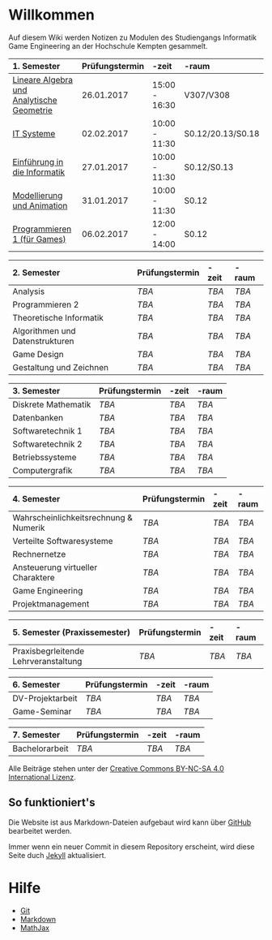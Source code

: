 <script src="https://cdn.mathjax.org/mathjax/latest/MathJax.js?config=TeX-AMS-MML_HTMLorMML" type="text/javascript"></script>

# Willkommen

Auf diesem Wiki werden Notizen zu Modulen des Studiengangs Informatik Game Engineering an der Hochschule Kempten gesammelt.

|1. Semester                              |Prüfungstermin|-zeit|-raum|
|:----------------------------------------|:-------------|:----|:----|
|[Lineare Algebra und Analytische Geometrie](/1/lineare-algebra-und-analytische-geometrie)|26.01.2017|15:00 - 16:30|V307/V308|
|[IT Systeme](/1/it-systeme)|02.02.2017|10:00 - 11:30|S0.12/20.13/S0.18|
|[Einführung in die Informatik](/1/einfuehrung-in-die-informatik)|27.01.2017|10:00 - 11:30|S0.12/S0.13|
|[Modellierung und Animation](/1/modellierung-und-animation)|31.01.2017|10:00 - 11:30|S0.12|
|[Programmieren 1 (für Games)](/1/programmieren-1-fuer-games)|06.02.2017|12:00 - 14:00|S0.12|

|2. Semester                              |Prüfungstermin|-zeit|-raum|
|:----------------------------------------|:-------------|:----|:----|
|Analysis|_TBA_|_TBA_|_TBA_|
|Programmieren 2|_TBA_|_TBA_|_TBA_|
|Theoretische Informatik|_TBA_|_TBA_|_TBA_|
|Algorithmen und Datenstrukturen|_TBA_|_TBA_|_TBA_|
|Game Design|_TBA_|_TBA_|_TBA_|
|Gestaltung und Zeichnen|_TBA_|_TBA_|_TBA_|

|3. Semester                              |Prüfungstermin|-zeit|-raum|
|:----------------------------------------|:-------------|:----|:----|
|Diskrete Mathematik|_TBA_|_TBA_|_TBA_|
|Datenbanken|_TBA_|_TBA_|_TBA_|
|Softwaretechnik 1|_TBA_|_TBA_|_TBA_|
|Softwaretechnik 2|_TBA_|_TBA_|_TBA_|
|Betriebssysteme|_TBA_|_TBA_|_TBA_|
|Computergrafik|_TBA_|_TBA_|_TBA_|

|4. Semester                              |Prüfungstermin|-zeit|-raum|
|:----------------------------------------|:-------------|:----|:----|
|Wahrscheinlichkeitsrechnung & Numerik|_TBA_|_TBA_|_TBA_|
|Verteilte Softwaresysteme|_TBA_|_TBA_|_TBA_|
|Rechnernetze|_TBA_|_TBA_|_TBA_|
|Ansteuerung virtueller Charaktere|_TBA_|_TBA_|_TBA_|
|Game Engineering|_TBA_|_TBA_|_TBA_|
|Projektmanagement|_TBA_|_TBA_|_TBA_|

|5. Semester (Praxissemester)             |Prüfungstermin|-zeit|-raum|
|:----------------------------------------|:-------------|:----|:----|
|Praxisbegrleitende Lehrveranstaltung|_TBA_|_TBA_|_TBA_|

|6. Semester                              |Prüfungstermin|-zeit|-raum|
|:----------------------------------------|:-------------|:----|:----|
|DV-Projektarbeit|_TBA_|_TBA_|_TBA_|
|Game-Seminar|_TBA_|_TBA_|_TBA_|

|7. Semester                              |Prüfungstermin|-zeit|-raum|
|:----------------------------------------|:-------------|:----|:----|
|Bachelorarbeit|_TBA_|_TBA_|_TBA_|

Alle Beiträge stehen unter der [Creative Commons BY-NC-SA 4.0 International Lizenz](https://creativecommons.org/licenses/by-nc-sa/4.0/deed.de).

## So funktioniert's

Die Website ist aus Markdown-Dateien aufgebaut wird kann über [GitHub](https://github.com/GE-Kempten/Wiki/edit/master/index.md) bearbeitet werden.

Immer wenn ein neuer Commit in diesem Repository erscheint, wird diese Seite duch [Jekyll](https://jekyllrb.com/) aktualisiert.

# Hilfe

- [Git](/help/git)
- [Markdown](/help/markdown)
- [MathJax](/help/mathjax)
